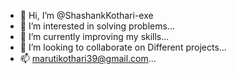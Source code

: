 - 👋 Hi, I’m @ShashankKothari-exe
- 👀 I’m interested in solving problems...
- 🌱 I’m currently improving my skills...
- 💞️ I’m looking to collaborate on Different projects...
- 📫 marutikothari39@gmail.com...

<!---
ShashankKothari-exe/ShashankKothari-exe is a ✨ special ✨ repository because its `README.md` (this file) appears on your GitHub profile.
You can click the Preview link to take a look at your changes.
--->
